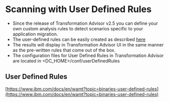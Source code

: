 # Scanning with User Defined Rules 

 - Since the release of Transformation Advisor v2.5 you can define your own custom analysis rules to detect scenarios specific to your application migration. 
 - The user-defined rules can be easily created as described [here](https://www.ibm.com/docs/en/wamt?topic=binaries-user-defined-rules) 
 - The results will display in Transformation Advisor UI in the same manner as the pre-written rules that come out of the box. 
 - The configuration files for User Defined Rules in Transformation Advisor are located in <DC_HOME>/conf/userDefinedRules

## User Defined Rules
[https://www.ibm.com/docs/en/wamt?topic=binaries-user-defined-rules](https://www.ibm.com/docs/en/wamt?topic=binaries-user-defined-rules)
